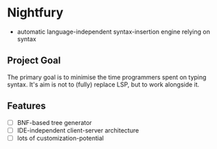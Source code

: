 # Nightfury

- automatic language-independent syntax-insertion engine relying on syntax

## Project Goal

The primary goal is to minimise the time programmers spent on typing syntax. It's aim is not to (fully) replace LSP, but to work alongside it.

## Features

- [ ] BNF-based tree generator
- [ ] IDE-independent client-server architecture
- [ ] lots of customization-potential
